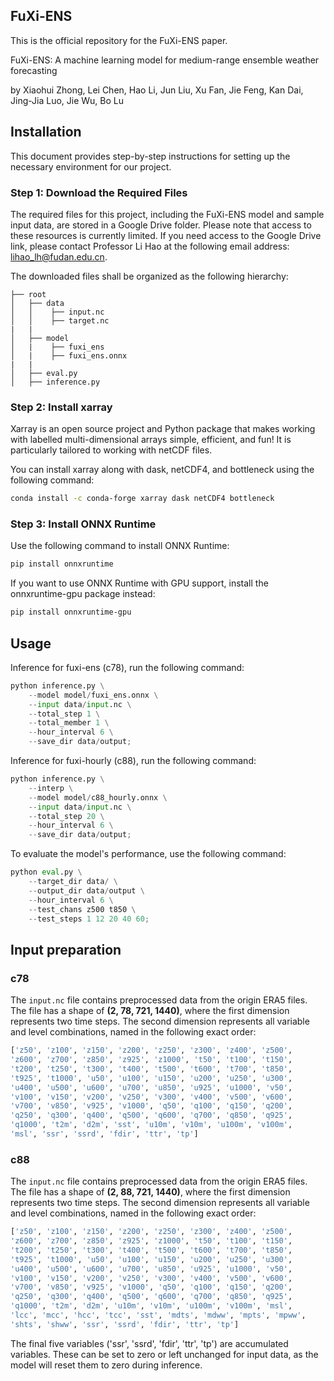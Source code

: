 ## FuXi-ENS


This is the official repository for the FuXi-ENS paper.

FuXi-ENS: A machine learning model for medium-range ensemble weather forecasting

by Xiaohui Zhong, Lei Chen, Hao Li, Jun Liu, Xu Fan, Jie Feng, Kan Dai, Jing-Jia Luo, Jie Wu, Bo Lu


## Installation
This document provides step-by-step instructions for setting up the necessary environment for our project.

### Step 1: Download the Required Files

The required files for this project, including the FuXi-ENS model and sample input data, are stored in a Google Drive folder. Please note that access to these resources is currently limited. If you need access to the Google Drive link, please contact Professor Li Hao at the following email address: lihao_lh@fudan.edu.cn.

The downloaded files shall be organized as the following hierarchy:

```plain
├── root
│   ├── data
│   │    ├── input.nc
│   │    ├── target.nc
|   |
│   ├── model
│   |    ├── fuxi_ens
│   |    ├── fuxi_ens.onnx
|   |   
│   ├── eval.py
│   ├── inference.py

```


### Step 2: Install xarray

Xarray is an open source project and Python package that makes working with labelled multi-dimensional arrays simple, efficient, and fun! It is particularly tailored to working with netCDF files.

You can install xarray along with dask, netCDF4, and bottleneck using the following command:

```bash
conda install -c conda-forge xarray dask netCDF4 bottleneck
```

### Step 3: Install ONNX Runtime

Use the following command to install ONNX Runtime:

```bash
pip install onnxruntime
```

If you want to use ONNX Runtime with GPU support, install the onnxruntime-gpu package instead:

```bash
pip install onnxruntime-gpu
```


## Usage
Inference for fuxi-ens (c78), run the following command:

```python 
python inference.py \
    --model model/fuxi_ens.onnx \
    --input data/input.nc \
    --total_step 1 \
    --total_member 1 \
    --hour_interval 6 \
    --save_dir data/output;
```

Inference for fuxi-hourly (c88), run the following command:

```python 
python inference.py \
    --interp \
    --model model/c88_hourly.onnx \
    --input data/input.nc \
    --total_step 20 \
    --hour_interval 6 \
    --save_dir data/output;
```


To evaluate the model's performance, use the following command:

```python 
python eval.py \
    --target_dir data/ \
    --output_dir data/output \
    --hour_interval 6 \
    --test_chans z500 t850 \
    --test_steps 1 12 20 40 60;
```


## Input preparation 
### c78
The `input.nc` file contains preprocessed data from the origin ERA5 files. The file has a shape of **(2, 78, 721, 1440)**, where the first dimension represents two time steps. The second dimension represents all variable and level combinations, named in the following exact order:

```python
['z50', 'z100', 'z150', 'z200', 'z250', 'z300', 'z400', 'z500',
'z600', 'z700', 'z850', 'z925', 'z1000', 't50', 't100', 't150',
't200', 't250', 't300', 't400', 't500', 't600', 't700', 't850',
't925', 't1000', 'u50', 'u100', 'u150', 'u200', 'u250', 'u300',
'u400', 'u500', 'u600', 'u700', 'u850', 'u925', 'u1000', 'v50',
'v100', 'v150', 'v200', 'v250', 'v300', 'v400', 'v500', 'v600',
'v700', 'v850', 'v925', 'v1000', 'q50', 'q100', 'q150', 'q200',
'q250', 'q300', 'q400', 'q500', 'q600', 'q700', 'q850', 'q925',
'q1000', 't2m', 'd2m', 'sst', 'u10m', 'v10m', 'u100m', 'v100m',
'msl', 'ssr', 'ssrd', 'fdir', 'ttr', 'tp']
```



### c88
The `input.nc` file contains preprocessed data from the origin ERA5 files. The file has a shape of **(2, 88, 721, 1440)**, where the first dimension represents two time steps. The second dimension represents all variable and level combinations, named in the following exact order:

```python
['z50', 'z100', 'z150', 'z200', 'z250', 'z300', 'z400', 'z500',
'z600', 'z700', 'z850', 'z925', 'z1000', 't50', 't100', 't150',
't200', 't250', 't300', 't400', 't500', 't600', 't700', 't850',
't925', 't1000', 'u50', 'u100', 'u150', 'u200', 'u250', 'u300',
'u400', 'u500', 'u600', 'u700', 'u850', 'u925', 'u1000', 'v50',
'v100', 'v150', 'v200', 'v250', 'v300', 'v400', 'v500', 'v600',
'v700', 'v850', 'v925', 'v1000', 'q50', 'q100', 'q150', 'q200',
'q250', 'q300', 'q400', 'q500', 'q600', 'q700', 'q850', 'q925',
'q1000', 't2m', 'd2m', 'u10m', 'v10m', 'u100m', 'v100m', 'msl',
'lcc', 'mcc', 'hcc', 'tcc', 'sst', 'mdts', 'mdww', 'mpts', 'mpww',
'shts', 'shww', 'ssr', 'ssrd', 'fdir', 'ttr', 'tp']
```


The final five variables ('ssr', 'ssrd', 'fdir', 'ttr', 'tp') are accumulated variables. These can be set to zero or left unchanged for input data, as the model will reset them to zero during inference.
